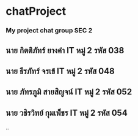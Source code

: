 # chatProject
### My project chat group SEC 2

## นาย กิตติภัทร์  ยางคำ IT หมู่ 2 รหัส 038
## นาย ธีรภัทร์  จรเข้ IT หมู่ 2 รหัส 048
## นาย ภัทรภูมิ  สายสิญจน์  IT หมู่ 2 รหัส 052
## นาย วชิรวิทย์  กุมเพ็ชร IT หมู่ 2 รหัส 054
..
